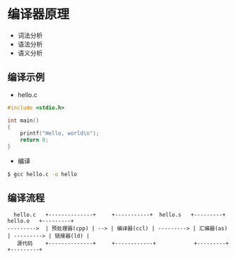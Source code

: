 # 编译器原理

* 词法分析
* 语法分析
* 语义分析

## 编译示例

* hello.c

```c
#include <stdio.h>

int main()
{
    printf("Hello, world\n");
    return 0;
}
```

* 编译

```sh
$ gcc hello.c -o hello
```

## 编译流程

```plain
  hello.c   +--------------+     +-----------+  hello.s   +---------+  hello.o   +---------+
--------->  | 预处理器(cpp) | --> | 编译器(ccl) | ---------> | 汇编器(as) | ---------> | 链接器(ld) |
   源代码    +--------------+     +------------+            +---------+            +---------+

```